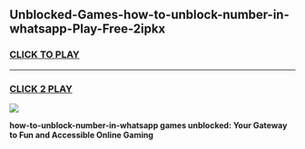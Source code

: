 
## Unblocked-Games-how-to-unblock-number-in-whatsapp-Play-Free-2ipkx
<h3>
<a href="https://premium76.site?title=how-to-unblock-number-in-whatsapp&ref=18A1">CLICK TO PLAY</a></h3>
<hr>

<h3>
<a href="https://premium76.site?title=how-to-unblock-number-in-whatsapp&ref=18A1">CLICK 2 PLAY</a>
  
</h3>

<a href="https://premium76.site?title=how-to-unblock-number-in-whatsapp&ref=18A1"><img src="https://clearcache.store/games.png"></a>


**how-to-unblock-number-in-whatsapp games unblocked: Your Gateway to Fun and Accessible Online Gaming**

